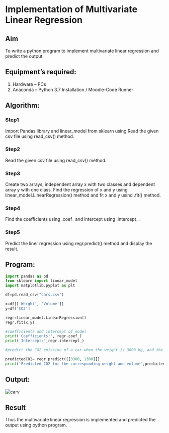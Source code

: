 # Implementation of Multivariate Linear Regression
## Aim
To write a python program to implement multivariate linear regression and predict the output.
## Equipment’s required:
1.	Hardware – PCs
2.	Anaconda – Python 3.7 Installation / Moodle-Code Runner
## Algorithm:
### Step1
Import Pandas library and linear_model from sklearn using Read the given csv file using read_csv() method.

### Step2
Read the given csv file using read_csv() method.

### Step3
Create two arrays, independent array x with two classes and dependent array y with one class. Find the regression of x and y using linear_model.LinearRegression() method and fit x and y usind .fit() method.

### Step4
Find the coefficients using .coef_ and intercept using .intercept_ .



### Step5
Predict the liner regression using regr.predict() method and display the result.

## Program:
```python
import pandas as pd
from sklearn import linear_model
import matplotlib.pyplot as plt

df=pd.read_csv("cars.csv")

x=df[['Weight', 'Volume']]
y=df['CO2']

regr=linear_model.LinearRegression()
regr.fit(x,y)

#coefficients and intercept of model
print('Coefficients:', regr.coef_)
print('Intercept:',regr.intercept_)

#predict the CO2 emission of a car when the weight is 3000 kg, and the volume is 1300cm3

predictedCO2= regr.predict([[3300, 1300]])
print('Predicted CO2 for the corresponding weight and volume',predictedCO2)
```

## Output:

![carv](https://user-images.githubusercontent.com/118834761/214368416-88ebc259-2794-4107-b382-58f49816b55d.jpg)





## Result
Thus the multivariate linear regression is implemented and predicted the output using python program.

